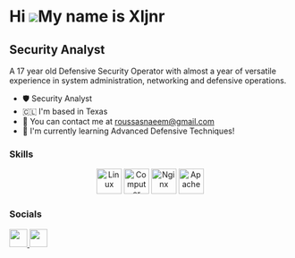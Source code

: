 Hi ![](https://user-images.githubusercontent.com/18350557/176309783-0785949b-9127-417c-8b55-ab5a4333674e.gif)My name is Xljnr
=============================================================================================================================

Security Analyst
----------------

A 17 year old Defensive Security Operator with almost a year of versatile experience in system administration, networking and defensive operations.

* 🛡️ Security Analyst
* 🇨🇱 I'm based in Texas
* 📧 You can contact me at [roussasnaeem@gmail.com](mailto:roussasnaeem@gmail.com)
* 🧠 I'm currently learning Advanced Defensive Techniques!

### Skills

<p align="center">
<img src="https://imgs.search.brave.com/PyckVZksCD4EmOEZzNLnyzhRYpJkKdR-Tt3sgZBxQH8/rs:fit:500:0:0/g:ce/aHR0cHM6Ly9icmFu/ZHNsb2dvcy5jb20v/d3AtY29udGVudC91/cGxvYWRzL2ltYWdl/cy91YnVudHUtbG9n/by5wbmc" width="45" height="45" alt="Linux" />
<img src="https://imgs.search.brave.com/WMiqrWvhkMztgjNMspEX_XQpXqYAFXxjgei13vrwqt4/rs:fit:860:0:0/g:ce/aHR0cHM6Ly9tZWRp/YS5nZWVrc2Zvcmdl/ZWtzLm9yZy93cC1j/b250ZW50L3VwbG9h/ZHMvMjAyMzA0MDYx/NTIzNTgvQ04tKDEp/LmpwZw" width="45" height="45" alt="Computer Networking" />
<img src="https://imgs.search.brave.com/u6m8WyuoAguSbqvn83WivaJZjuF0TBYDfeu3DlEHcVA/rs:fit:860:0:0/g:ce/aHR0cHM6Ly9sb2dv/ZGl4LmNvbS9sb2dv/LzE2Mzg4NzgucG5n" width="45" height="45" alt="Nginx" />
  <img src="https://imgs.search.brave.com/f9VXABMHbaS5ANUN9uPHvL-OPkEZ0TgKLJvUtVvRi5c/rs:fit:860:0:0/g:ce/aHR0cHM6Ly9sb2dv/LWRvd25sb2FkLmNv/bS93cC1jb250ZW50/L2RhdGEvaW1hZ2Vz/L3N2Zy9BcGFjaGUt/SFRUUC1TZXJ2ZXIt/bG9nby5zdmc.svg" width="45" height="45" alt="Apache" />
</p>

### Socials

<p align="left"> <a href="https://www.github.com/xljnr" target="_blank" rel="noreferrer"> <picture> <source media="(prefers-color-scheme: dark)" srcset="https://raw.githubusercontent.com/danielcranney/readme-generator/main/public/icons/socials/github-dark.svg" /> <source media="(prefers-color-scheme: light)" srcset="https://raw.githubusercontent.com/danielcranney/readme-generator/main/public/icons/socials/github.svg" /> <img src="https://raw.githubusercontent.com/danielcranney/readme-generator/main/public/icons/socials/github.svg" width="32" height="32" /> </picture> </a> <a href="https://www.linkedin.com/in/naeemr" target="_blank" rel="noreferrer"> <picture> <source media="(prefers-color-scheme: dark)" srcset="https://raw.githubusercontent.com/danielcranney/readme-generator/main/public/icons/socials/linkedin-dark.svg" /> <source media="(prefers-color-scheme: light)" srcset="https://raw.githubusercontent.com/danielcranney/readme-generator/main/public/icons/socials/linkedin.svg" /> <img src="https://raw.githubusercontent.com/danielcranney/readme-generator/main/public/icons/socials/linkedin.svg" width="32" height="32" /> </picture> </a></p>
